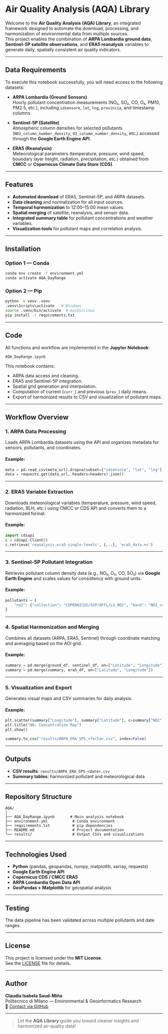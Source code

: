 # Air Quality Analysis (AQA) Library

Welcome to the **Air Quality Analysis (AQA) Library**, an integrated framework designed to automate the download, processing, and harmonization of environmental data from multiple sources.  
This project enables the combination of **ARPA Lombardia ground data**, **Sentinel-5P satellite observations**, and **ERA5 reanalysis** variables to generate daily, spatially consistent air quality indicators.

---

## Data Requirements

To execute this notebook successfully, you will need access to the following datasets:

- **ARPA Lombardia (Ground Sensors)**  
  Hourly pollutant concentration measurements (NO₂, SO₂, CO, O₃, PM10, PM2.5, etc.), including `idsensore`, `lat`, `lng`, `provincia`, and timestamp columns.

- **Sentinel-5P (Satellite)**  
  Atmospheric column densities for selected pollutants (`NO2_column_number_density`, `O3_column_number_density`, etc.) accessed through the **Google Earth Engine API**.

- **ERA5 (Reanalysis)**  
  Meteorological parameters (temperature, pressure, wind speed, boundary layer height, radiation, precipitation, etc.) obtained from **CMCC** or **Copernicus Climate Data Store (CDS)**.

---

## Features

- **Automated download** of ERA5, Sentinel-5P, and ARPA datasets.  
- **Data cleaning** and normalization for all input sources.  
- **Temporal harmonization** to 12:00–15:00 mean values.  
- **Spatial merging** of satellite, reanalysis, and sensor data.  
- **Integrated summary table** for pollutant concentrations and weather variables.  
- **Visualization tools** for pollutant maps and correlation analysis.

---

## Installation

### Option 1 — Conda 
```bash
conda env create -f environment.yml
conda activate AQA_DayRange
```

### Option 2 — Pip
```bash
python -m venv .venv
.venv\Scripts\activate   # Windows
source .venv/bin/activate  # macOS/Linux
pip install -r requirements.txt
```

---

## Code

All functions and workflow are implemented in the **Jupyter Notebook**:
```
AQA_DayRange.ipynb
```

This notebook contains:
- ARPA data access and cleaning.
- ERA5 and Sentinel-5P integration.
- Spatial grid generation and interpolation.
- Computation of current (`curr_`) and previous (`prev_`) daily means.
- Export of harmonized results to CSV and visualization of pollutant maps.

---

## Workflow Overview

### 1. **ARPA Data Processing**
Loads ARPA Lombardia datasets using the API and organizes metadata for sensors, pollutants, and coordinates.

#### Example:
```python
meta = pd.read_csv(meta_url).dropna(subset=["idsensore", "lat", "lng"])
data = requests.get(data_url, headers=headers).json()
```

---

### 2. **ERA5 Variable Extraction**
Downloads meteorological variables (temperature, pressure, wind speed, radiation, BLH, etc.) using CMCC or CDS API and converts them to a harmonized format.

#### Example:
```python
import cdsapi
c = cdsapi.Client()
c.retrieve('reanalysis-era5-single-levels', {...}, 'era5_data.nc')
```

---

### 3. **Sentinel-5P Pollutant Integration**
Retrieves pollutant column density data (e.g., NO₂, O₃, CO, SO₂) via **Google Earth Engine** and scales values for consistency with ground units.

#### Example:
```python
pollutants = {
    "no2": {"collection": "COPERNICUS/S5P/OFFL/L3_NO2", "band": "NO2_column_number_density"}
}
```

---

### 4. **Spatial Harmonization and Merging**
Combines all datasets (ARPA, ERA5, Sentinel) through coordinate matching and averaging based on the AOI grid.

#### Example:
```python
summary = pd.merge(ground_df, sentinel_df, on=["Latitude", "Longitude"])
summary = pd.merge(summary, era5_df, on=["Latitude", "Longitude"])
```

---

### 5. **Visualization and Export**
Generates visual maps and CSV summaries for daily analysis.

#### Example:
```python
plt.scatter(summary["Longitude"], summary["Latitude"], c=summary["NO2"], cmap="inferno")
plt.title("NO₂ Concentration Map")
plt.show()

summary.to_csv("results/ARPA_ERA_SP5_<fecha>.csv", index=False)
```

---

## Outputs

- **CSV results**: `results/ARPA_ERA_SP5-<date>.csv`  
- **Summary tables**: harmonized pollutant and meteorological data  

---

## Repository Structure

```
AQA/
│
├── AQA_DayRange.ipynb       # Main analysis notebook
├── environment.yml           # Conda environment
├── requirements.txt          # pip dependencies
├── README.md                 # Project documentation
└── results/                  # Output CSVs and visualizations
```

---

## Technologies Used
- **Python** (pandas, geopandas, numpy, matplotlib, xarray, requests)
- **Google Earth Engine API**
- **Copernicus CDS / CMCC ERA5**
- **ARPA Lombardia Open Data API**
- **GeoPandas + Matplotlib** for geospatial analysis

---

## Testing
The data pipeline has been validated across multiple pollutants and date ranges.  

---

## License
This project is licensed under the **MIT License**.  
See the [LICENSE](LICENSE) file for details.

---

## Author
**Claudia Isabela Saud-Miño**  
Politecnico di Milano — Environmental & Geoinformatics Research  
📧 [Contact via GitHub](https://github.com/Saudisis)

---

> Let the **AQA Library** guide you toward cleaner insights and harmonized air-quality data!
